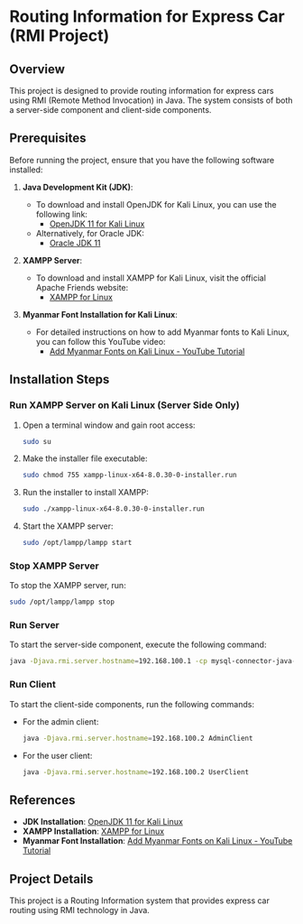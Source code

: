 # Routing Information for Express Car (RMI Project)

## Overview
This project is designed to provide routing information for express cars using RMI (Remote Method Invocation) in Java. The system consists of both a server-side component and client-side components.

## Prerequisites
Before running the project, ensure that you have the following software installed:

1. **Java Development Kit (JDK)**:
   - To download and install OpenJDK for Kali Linux, you can use the following link:
     - [OpenJDK 11 for Kali Linux](https://packages.debian.org/buster/openjdk-11-jdk)
   - Alternatively, for Oracle JDK:
     - [Oracle JDK 11](https://www.oracle.com/java/technologies/javase-jdk11-downloads.html)

2. **XAMPP Server**:
   - To download and install XAMPP for Kali Linux, visit the official Apache Friends website:
     - [XAMPP for Linux](https://www.apachefriends.org/index.html)

3. **Myanmar Font Installation for Kali Linux**:
   - For detailed instructions on how to add Myanmar fonts to Kali Linux, you can follow this YouTube video:
     - [Add Myanmar Fonts on Kali Linux - YouTube Tutorial](https://bit.ly/4iJMtIz)

## Installation Steps

### Run XAMPP Server on Kali Linux (Server Side Only)
1. Open a terminal window and gain root access:
   ```bash
   sudo su
   ```

2. Make the installer file executable:
   ```bash
   sudo chmod 755 xampp-linux-x64-8.0.30-0-installer.run
   ```

3. Run the installer to install XAMPP:
   ```bash
   sudo ./xampp-linux-x64-8.0.30-0-installer.run
   ```

4. Start the XAMPP server:
   ```bash
   sudo /opt/lampp/lampp start
   ```

### Stop XAMPP Server
To stop the XAMPP server, run:
```bash
sudo /opt/lampp/lampp stop
```

### Run Server
To start the server-side component, execute the following command:
```bash
java -Djava.rmi.server.hostname=192.168.100.1 -cp mysql-connector-java-8.0.26.jar:jcalendar-1.4.jar:. BusRouteServer
```

### Run Client
To start the client-side components, run the following commands:

- For the admin client:
  ```bash
  java -Djava.rmi.server.hostname=192.168.100.2 AdminClient
  ```

- For the user client:
  ```bash
  java -Djava.rmi.server.hostname=192.168.100.2 UserClient
  ```

## References
- **JDK Installation**: [OpenJDK 11 for Kali Linux](https://packages.debian.org/buster/openjdk-11-jdk)
- **XAMPP Installation**: [XAMPP for Linux](https://www.apachefriends.org/index.html)
- **Myanmar Font Installation**: [Add Myanmar Fonts on Kali Linux - YouTube Tutorial](https://youtu.be/kI4T-wB4SIw?si=wBaIsaFBAN9jsOAf)

## Project Details
This project is a Routing Information system that provides express car routing using RMI technology in Java.
```

